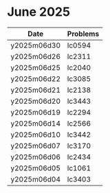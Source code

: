 # June 2025

| Date        | Problems |
| ----------- | -------- |
| y2025m06d30 | lc0594   |
| y2025m06d26 | lc2311   |
| y2025m06d25 | lc2040   |
| y2025m06d22 | lc3085   |
| y2025m06d21 | lc2138   |
| y2025m06d20 | lc3443   |
| y2025m06d19 | lc2294   |
| y2025m06d14 | lc2566   |
| y2025m06d10 | lc3442   |
| y2025m06d07 | lc3170   |
| y2025m06d06 | lc2434   |
| y2025m06d05 | lc1061   |
| y2025m06d04 | lc3403   |
